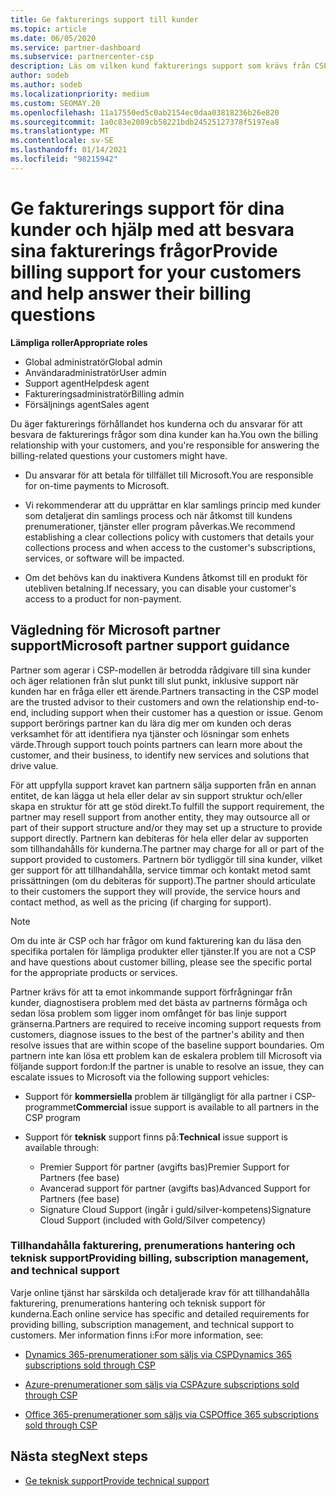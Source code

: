 ```yaml
---
title: Ge fakturerings support till kunder
ms.topic: article
ms.date: 06/05/2020
ms.service: partner-dashboard
ms.subservice: partnercenter-csp
description: Läs om vilken kund fakturerings support som krävs från CSP-programpartner. Detta innefattar att äga kund fakturerings relationen och besvara fakturerings frågor.
author: sodeb
ms.author: sodeb
ms.localizationpriority: medium
ms.custom: SEOMAY.20
ms.openlocfilehash: 11a17550ed5c0ab2154ec0daa03818236b26e820
ms.sourcegitcommit: 1a0c83e2089cb58221bdb24525127378f5197ea8
ms.translationtype: MT
ms.contentlocale: sv-SE
ms.lasthandoff: 01/14/2021
ms.locfileid: "98215942"
---
```

# <a name="provide-billing-support-for-your-customers-and-help-answer-their-billing-questions"></a><span data-ttu-id="0943a-104">Ge fakturerings support för dina kunder och hjälp med att besvara sina fakturerings frågor</span><span class="sxs-lookup"><span data-stu-id="0943a-104">Provide billing support for your customers and help answer their billing questions</span></span>


<span data-ttu-id="0943a-105">**Lämpliga roller**</span><span class="sxs-lookup"><span data-stu-id="0943a-105">**Appropriate roles**</span></span>

- <span data-ttu-id="0943a-106">Global administratör</span><span class="sxs-lookup"><span data-stu-id="0943a-106">Global admin</span></span>
- <span data-ttu-id="0943a-107">Användaradministratör</span><span class="sxs-lookup"><span data-stu-id="0943a-107">User admin</span></span>
- <span data-ttu-id="0943a-108">Support agent</span><span class="sxs-lookup"><span data-stu-id="0943a-108">Helpdesk agent</span></span>
- <span data-ttu-id="0943a-109">Faktureringsadministratör</span><span class="sxs-lookup"><span data-stu-id="0943a-109">Billing admin</span></span>
- <span data-ttu-id="0943a-110">Försäljnings agent</span><span class="sxs-lookup"><span data-stu-id="0943a-110">Sales agent</span></span>

<span data-ttu-id="0943a-111">Du äger fakturerings förhållandet hos kunderna och du ansvarar för att besvara de fakturerings frågor som dina kunder kan ha.</span><span class="sxs-lookup"><span data-stu-id="0943a-111">You own the billing relationship with your customers, and you're responsible for answering the billing-related questions your customers might have.</span></span>

- <span data-ttu-id="0943a-112">Du ansvarar för att betala för tillfället till Microsoft.</span><span class="sxs-lookup"><span data-stu-id="0943a-112">You are responsible for on-time payments to Microsoft.</span></span>

- <span data-ttu-id="0943a-113">Vi rekommenderar att du upprättar en klar samlings princip med kunder som detaljerat din samlings process och när åtkomst till kundens prenumerationer, tjänster eller program påverkas.</span><span class="sxs-lookup"><span data-stu-id="0943a-113">We recommend establishing a clear collections policy with customers that details your collections process and when access to the customer's subscriptions, services, or software will be impacted.</span></span>

- <span data-ttu-id="0943a-114">Om det behövs kan du inaktivera Kundens åtkomst till en produkt för utebliven betalning.</span><span class="sxs-lookup"><span data-stu-id="0943a-114">If necessary, you can disable your customer's access to a product for non-payment.</span></span>

## <a name="microsoft-partner-support-guidance"></a><span data-ttu-id="0943a-115">Vägledning för Microsoft partner support</span><span class="sxs-lookup"><span data-stu-id="0943a-115">Microsoft partner support guidance</span></span>

<span data-ttu-id="0943a-116">Partner som agerar i CSP-modellen är betrodda rådgivare till sina kunder och äger relationen från slut punkt till slut punkt, inklusive support när kunden har en fråga eller ett ärende.</span><span class="sxs-lookup"><span data-stu-id="0943a-116">Partners transacting in the CSP model are the trusted advisor to their customers and own the relationship end-to-end, including support when their customer has a question or issue.</span></span> <span data-ttu-id="0943a-117">Genom support berörings partner kan du lära dig mer om kunden och deras verksamhet för att identifiera nya tjänster och lösningar som enhets värde.</span><span class="sxs-lookup"><span data-stu-id="0943a-117">Through support touch points partners can learn more about the customer, and their business, to identify new services and solutions that drive value.</span></span>

<span data-ttu-id="0943a-118">För att uppfylla support kravet kan partnern sälja supporten från en annan entitet, de kan lägga ut hela eller delar av sin support struktur och/eller skapa en struktur för att ge stöd direkt.</span><span class="sxs-lookup"><span data-stu-id="0943a-118">To fulfill the support requirement, the partner may resell support from another entity, they may outsource all or part of their support structure and/or they may set up a structure to provide support directly.</span></span>  <span data-ttu-id="0943a-119">Partnern kan debiteras för hela eller delar av supporten som tillhandahålls för kunderna.</span><span class="sxs-lookup"><span data-stu-id="0943a-119">The partner may charge for all or part of the support provided to customers.</span></span> <span data-ttu-id="0943a-120">Partnern bör tydliggör till sina kunder, vilket ger support för att tillhandahålla, service timmar och kontakt metod samt prissättningen (om du debiteras för support).</span><span class="sxs-lookup"><span data-stu-id="0943a-120">The partner should articulate to their customers the support they will provide, the service hours and contact method, as well as the pricing (if charging for support).</span></span> 

>[!Note]
><span data-ttu-id="0943a-121">Om du inte är CSP och har frågor om kund fakturering kan du läsa den specifika portalen för lämpliga produkter eller tjänster.</span><span class="sxs-lookup"><span data-stu-id="0943a-121">If you are not a CSP and have questions about customer billing, please see the specific portal for the appropriate products or services.</span></span>

<span data-ttu-id="0943a-122">Partner krävs för att ta emot inkommande support förfrågningar från kunder, diagnostisera problem med det bästa av partnerns förmåga och sedan lösa problem som ligger inom omfånget för bas linje support gränserna.</span><span class="sxs-lookup"><span data-stu-id="0943a-122">Partners are required to receive incoming support requests from customers, diagnose issues to the best of the partner's ability and then resolve issues that are within scope of the baseline support boundaries.</span></span> <span data-ttu-id="0943a-123">Om partnern inte kan lösa ett problem kan de eskalera problem till Microsoft via följande support fordon:</span><span class="sxs-lookup"><span data-stu-id="0943a-123">If the partner is unable to resolve an issue, they can escalate issues to Microsoft via the following support vehicles:</span></span>

- <span data-ttu-id="0943a-124">Support för **kommersiella** problem är tillgängligt för alla partner i CSP-programmet</span><span class="sxs-lookup"><span data-stu-id="0943a-124">**Commercial** issue support is available to all partners in the CSP program</span></span>

- <span data-ttu-id="0943a-125">Support för **teknisk** support finns på:</span><span class="sxs-lookup"><span data-stu-id="0943a-125">**Technical** issue support is available through:</span></span>

  - <span data-ttu-id="0943a-126">Premier Support för partner (avgifts bas)</span><span class="sxs-lookup"><span data-stu-id="0943a-126">Premier Support for Partners (fee base)</span></span>
  - <span data-ttu-id="0943a-127">Avancerad support för partner (avgifts bas)</span><span class="sxs-lookup"><span data-stu-id="0943a-127">Advanced Support for Partners (fee base)</span></span>
  - <span data-ttu-id="0943a-128">Signature Cloud Support (ingår i guld/silver-kompetens)</span><span class="sxs-lookup"><span data-stu-id="0943a-128">Signature Cloud Support (included with Gold/Silver competency)</span></span>

### <a name="providing-billing-subscription-management-and-technical-support"></a><span data-ttu-id="0943a-129">Tillhandahålla fakturering, prenumerations hantering och teknisk support</span><span class="sxs-lookup"><span data-stu-id="0943a-129">Providing billing, subscription management, and technical support</span></span> 

<span data-ttu-id="0943a-130">Varje online tjänst har särskilda och detaljerade krav för att tillhandahålla fakturering, prenumerations hantering och teknisk support för kunderna.</span><span class="sxs-lookup"><span data-stu-id="0943a-130">Each online service has specific and detailed requirements for providing billing, subscription management, and technical support to customers.</span></span> <span data-ttu-id="0943a-131">Mer information finns i:</span><span class="sxs-lookup"><span data-stu-id="0943a-131">For more information, see:</span></span>

- [<span data-ttu-id="0943a-132">Dynamics 365-prenumerationer som säljs via CSP</span><span class="sxs-lookup"><span data-stu-id="0943a-132">Dynamics 365 subscriptions sold through CSP</span></span>](https://www.microsoftpartnercommunity.com/t5/CSP/Microsoft-Partner-Support-Guidance/m-p/5262#M30)

- [<span data-ttu-id="0943a-133">Azure-prenumerationer som säljs via CSP</span><span class="sxs-lookup"><span data-stu-id="0943a-133">Azure subscriptions sold through CSP</span></span>](https://www.microsoftpartnercommunity.com/t5/CSP/Microsoft-Partner-Support-Guidance/m-p/5263#M31)

- [<span data-ttu-id="0943a-134">Office 365-prenumerationer som säljs via CSP</span><span class="sxs-lookup"><span data-stu-id="0943a-134">Office 365 subscriptions sold through CSP</span></span>](https://www.microsoftpartnercommunity.com/t5/CSP/Microsoft-Partner-Support-Guidance/m-p/5264#M32)
 
## <a name="next-steps"></a><span data-ttu-id="0943a-135">Nästa steg</span><span class="sxs-lookup"><span data-stu-id="0943a-135">Next steps</span></span>

- [<span data-ttu-id="0943a-136">Ge teknisk support</span><span class="sxs-lookup"><span data-stu-id="0943a-136">Provide technical support</span></span>](provide-technical-support.md)